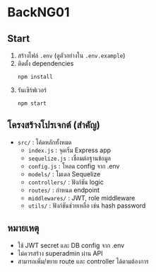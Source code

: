 # BackNG01

## Start

1. สร้างไฟล์ `.env` (ดูตัวอย่างใน `.env.example`)
2. ติดตั้ง dependencies
   ```
   npm install
   ```
3. รันเซิร์ฟเวอร์
   ```
   npm start
   ```

## โครงสร้างโปรเจกต์ (สำคัญ)

- `src/` : โค้ดหลักทั้งหมด
  - `index.js` : จุดเริ่ม Express app
  - `sequelize.js` : เชื่อมต่อฐานข้อมูล
  - `config.js` : โหลด config จาก .env
  - `models/` : โมเดล Sequelize
  - `controllers/` : ฟังก์ชัน logic
  - `routes/` : กำหนด endpoint
  - `middlewares/` : JWT, role middleware
  - `utils/` : ฟังก์ชันช่วยเหลือ เช่น hash password

## หมายเหตุ
- ใช้ JWT secret และ DB config จาก .env
- ไม่ควรสร้าง superadmin ผ่าน API
- สามารถเพิ่ม/ขยาย route และ controller ได้ตามต้องการ
